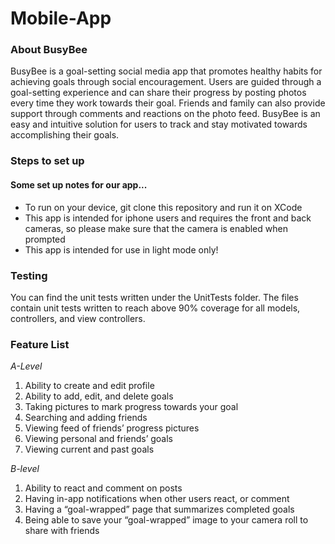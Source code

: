 # Mobile-App

### About BusyBee
BusyBee is a goal-setting social media app that promotes healthy habits for achieving goals through social encouragement. Users are guided through a goal-setting experience and can share their progress by posting photos every time they work towards their goal. Friends and family can also provide support through comments and reactions on the photo feed. BusyBee is an easy and intuitive solution for users to track and stay motivated towards accomplishing their goals.

### Steps to set up
#### Some set up notes for our app...
- To run on your device, git clone this repository and run it on XCode
- This app is intended for iphone users and requires the front and back cameras, so please make sure that the camera is enabled when prompted
- This app is intended for use in light mode only!

### Testing
You can find the unit tests written under the UnitTests folder. The files contain unit tests written to reach above 90% coverage for all models, controllers, and view controllers.

### Feature List
*A-Level*
1. Ability to create and edit profile
2. Ability to add, edit, and delete goals
3. Taking pictures to mark progress towards your goal
4. Searching and adding friends
5. Viewing feed of friends’ progress pictures
6. Viewing personal and friends’ goals
7. Viewing current and past goals
   
*B-level*
1. Ability to react and comment on posts
2. Having in-app notifications when other users react, or comment 
3. Having a “goal-wrapped” page that summarizes completed goals
4. Being able to save your “goal-wrapped” image to your camera roll to share with friends
